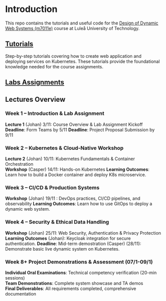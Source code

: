 # Introduction
This repo contains the tutorials and useful code for the [Design of Dynamic Web Systems (m7011e)](https://www.ltu.se/en/education/course/m70/m7011e-design-of-dynamic-web-systems) course at Luleå University of Technology.

## [Tutorials](tutorials/)
Step-by-step tutorials covering how to create web application and deploying services on Kubernetes. These tutorials provide the foundational knowledge needed for the course assignments.

## [Labs Assignments](labs/)

## Lectures Overview
### Week 1 – Introduction & Lab Assignment
**Lecture 1** (Johan) 3/11: Course Overview & Lab Assignment Kickoff
**Deadline**: Form Teams by 5/11
**Deadline**: Project Proposal Submission by 9/11

### Week 2 – Kubernetes & Cloud-Native Workshop
**Lecture 2** (Johan) 10/11: Kubernetes Fundamentals & Container Orchestration  
**Workshop** (Casper) 14/11: Hands-on Kubernetes
**Learning Outcomes**: Learn how to build a Docker container and deploy K8s microservice.

### Week 3 – CI/CD & Production Systems
**Workshop** (Johan) 19/11 : DevOps practices, CI/CD pipelines, and observability
**Learning Outcomes**: Learn how to use GitOps to deploy a dynamic web system.

### Week 4 – Security & Ethical Data Handling
**Workshop** (Johan) 25/11: Web Security, Authentication & Privacy Protection  
**Learning Outcomes** (Johan): Keycloak integration for secure authentication.
**Deadline**: Mid-term demostration (Casper) (28/11): Demonstrate basic live dynamic system on Kubernetes.

### Week 8+ Project Demonstrations & Assessment (07/1-09/1)
**Individual Oral Examinations**: Technical competency verification (20-min sessions)  
**Team Demonstrations**: Complete system showcase and TA demos  
**Final Deliverables**: All requirements completed, comprehensive documentation
